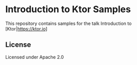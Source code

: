 # Introduction to Ktor Samples

This repository contains samples for the talk Introduction to [Ktor|https://ktor.io]


## License

Licensed under Apache 2.0
